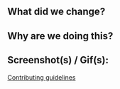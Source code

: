 ## What did we change?

## Why are we doing this?

## Screenshot(s) / Gif(s):

[Contributing guidelines](https://ezcater.github.io/recipe/guides/contributing/)